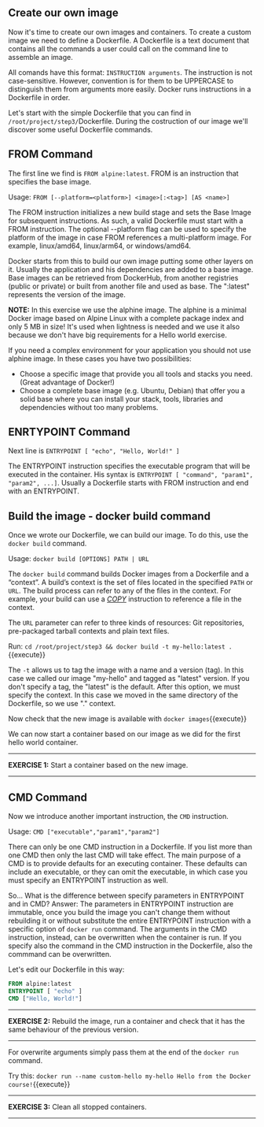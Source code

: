 ## Create our own image

Now it's time to create our own images and containers. To create a custom image we need to define a Dockerfile. A Dockerfile is a text document that contains all the commands a user could call on the command line to assemble an image. 

All comands have this format: `INSTRUCTION arguments`. The instruction is not case-sensitive. However, convention is for them to be UPPERCASE to distinguish them from arguments more easily. Docker runs instructions in a Dockerfile in order.

Let's start with the simple Dockerfile that you can find in `/root/project/step3/`Dockerfile. During the costruction of our image we'll discover some useful Dockerfile commands.

## FROM Command

The first line we find is `FROM alpine:latest`. FROM is an instruction that specifies the base image. 

Usage: `FROM [--platform=<platform>] <image>[:<tag>] [AS <name>]` 

The FROM instruction initializes a new build stage and sets the Base Image for subsequent instructions. As such, a valid Dockerfile must start with a FROM instruction.  The optional --platform flag can be used to specify the platform of the image in case FROM references a multi-platform image. For example, linux/amd64, linux/arm64, or windows/amd64.

Docker starts from this to build our own image putting some other layers on it. Usually the application and his dependencies are added to a base image. Base images can be retrieved from DockerHub, from another registries (public or private) or built from another file and used as base. The ":latest" represents the version of the image. 

**NOTE:** In this exercise we use the alphine image. The alphine is a minimal Docker image based on Alpine Linux with a complete package index and only 5 MB in size! It's used when lightness is needed and we use it also because we don't have big requirements for a Hello world exercise.

If you need a complex environment for your application you should not use alphine image. In these cases you have two possibilities:
- Choose a specific image that provide you all tools and stacks you need. (Great advantage of Docker!)
- Choose a complete base image (e.g. Ubuntu, Debian) that offer you a solid base where you can install your stack, tools, libraries and dependencies without too many problems. 

## ENRTYPOINT Command

Next line is `ENTRYPOINT [ "echo", "Hello, World!" ]` 

The ENTRYPOINT instruction specifies the executable program that will be executed in the container. His syntax is `ENTRYPOINT [ "command", "param1", "param2", ...]`. Usually a Dockerfile starts with FROM instruction and end with an ENTRYPOINT.

## Build the image - docker build command
Once we wrote our Dockerfile, we can build our image. To do this, use the `docker build` command. 

Usage: `docker build [OPTIONS] PATH | URL `

The `docker build` command builds Docker images from a Dockerfile and a “context”. A build’s context is the set of files located in the specified `PATH` or `URL`. The build process can refer to any of the files in the context. For example, your build can use a [_COPY_](https://docs.docker.com/engine/reference/builder/#copy) instruction to reference a file in the context.
 
The `URL` parameter can refer to three kinds of resources: Git repositories, pre-packaged tarball contexts and plain text files.

Run:
`cd /root/project/step3 && docker build -t my-hello:latest .`{{execute}}

The `-t` allows us to tag the image with a name and a version (tag). In this case we called our image "my-hello" and tagged as "latest" version. If you don't specify a tag, the "latest" is the default. After this option, we must specify the context. In this case we moved in the same directory of the Dockerfile, so we use "." context.

Now check that the new image is available with `docker images`{{execute}}

We can now start a container based on our image as we did for the first hello world container.

---

**EXERCISE 1:** Start a container based on the new image.

---

## CMD Command
Now we introduce another important instruction, the `CMD` instruction. 

Usage: `CMD ["executable","param1","param2"]`

There can only be one CMD instruction in a Dockerfile. If you list more than one CMD then only the last CMD will take effect. The main purpose of a CMD is to provide defaults for an executing container. These defaults can include an executable, or they can omit the executable, in which case you must specify an ENTRYPOINT instruction as well.

So... What is the difference between specify parameters in ENTRYPOINT and in CMD?
Answer: The parameters in ENTRYPOINT instruction are immutable, once you build the image you can't change them without rebuilding it or without substitute the entire ENTRYPOINT instruction with a specific option of `docker run` command. The arguments in the CMD instruction, instead, can be overwritten when the container is run. If you specify also the command in the CMD instruction in the Dockerfile, also the commmand can be overwritten.

Let's edit our Dockerfile in this way:
```Dockerfile
FROM alpine:latest
ENTRYPOINT [ "echo" ]
CMD ["Hello, World!"]
```
---

**EXERCISE 2:** Rebuild the image, run a container and check that it has the same behaviour of the previous version.

---

For overwrite arguments simply pass them at the end of the `docker run` command.

Try this: `docker run --name custom-hello my-hello Hello from the Docker course!`{{execute}}

---

**EXERCISE 3:** Clean all stopped containers.

---